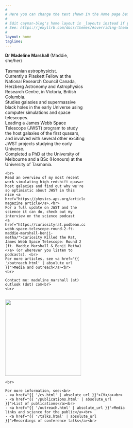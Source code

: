 ```yaml
---
#
# Here you can change the text shown in the Home page before the Latest Posts section.
#
# Edit cayman-blog's home layout in _layouts instead if you wanna make some changes
# See: https://jekyllrb.com/docs/themes/#overriding-theme-defaults
#
layout: home
tagline:
---
```



<head>
<meta name="viewport" content="width=device-width, initial-scale=1">
<style>
* {
  box-sizing: border-box;
}

/* Create two equal columns that floats next to each other */
.column {
  float: left;
  padding: 10px;
}
.left {
  width: 65%;
}

.right {
  width: 35%;
}

/* Clear floats after the columns */
.row:after {
  content: "";
  display: table;
  clear: both;
}

/* Responsive layout - makes the two columns stack on top of each other instead of next to each other */
@media screen and (max-width: 600px) {
  .column {
    width: 100%;
  }
}
</style>
</head>
<body>

<div class="row">
  <div class="column left">
    <b>Dr Madeline Marshall</b> (Maddie, she/her)<br>
    <br>
    Tasmanian astrophysicist. <br>
    Currently a Plaskett Fellow at the National Research Council Canada, Herzberg Astronomy and Astrophysics Research Centre, in Victoria, British Columbia. <br>
    Studies galaxies and supermassive black holes in the early Universe using computer simulations and space telescopes.<br>
    Leading a James Webb Space Telescope (JWST) program to study the host galaxies of the first quasars,
    and involved with several other exciting JWST projects studying the early Universe. <br>
    Completed a PhD at the University of Melbourne and a BSc (Honours) at the University of Tasmania. <br>

    <br>
    Read an overview of my most recent work simulating high-redshift quasar host galaxies and find out why we're so optimistic about JWST in this nice <a href="https://physics.aps.org/articles/v15/24">Physics magazine article</a>.<br>
    For a full update on JWST and the science it can do, check out my interview on the science podcast
    <a href="https://curiosityrat.podbean.com/e/james-webb-space-telescope-round-2-ft-maddie-marshall-benji-metha/">Curiosity Killed the Rat, James Webb Space Telescope: Round 2 (ft. Maddie Marshall & Benji Metha)</a> (or wherever you listen to podcasts). <br>
    For more articles, see <a href="{{ '/outreach.html' | absolute_url }}">Media and outreach</a><br>
    <br>

    Contact me: madeline_marshall (at) outlook (dot) com<br>
    <br>

  </div>
  <div class="column right">
    <p><img src='../../HeadShot.jpg' border="0" width="250" style="padding:0px; display: block; line-height: 0px; font-size: 0px; border:0px;" align="top">

    <br>

    For more information, see:<br>
    - <a href="{{ '/cv.html' | absolute_url }}">CV</a><br>
    - <a href="{{ '/publications.html' | absolute_url }}">List of publications</a><br>
    - <a href="{{ '/outreach.html' | absolute_url }}">Media links and science for the public</a><br>
    - <a href="{{ '/talks.html' | absolute_url }}">Recordings of conference talks</a><br>
</p>
  </div>
</div>

</body>
